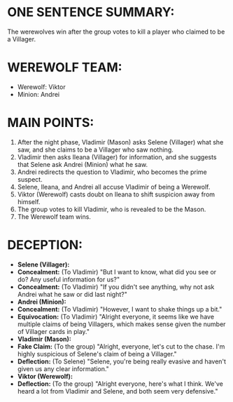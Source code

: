 # ONE SENTENCE SUMMARY:
The werewolves win after the group votes to kill a player who claimed to be a Villager.

# WEREWOLF TEAM:
- Werewolf: Viktor
- Minion: Andrei

# MAIN POINTS:
1. After the night phase, Vladimir (Mason) asks Selene (Villager) what she saw, and she claims to be a Villager who saw nothing.
2. Vladimir then asks Ileana (Villager) for information, and she suggests that Selene ask Andrei (Minion) what he saw.
3. Andrei redirects the question to Vladimir, who becomes the prime suspect.
4. Selene, Ileana, and Andrei all accuse Vladimir of being a Werewolf.
5. Viktor (Werewolf) casts doubt on Ileana to shift suspicion away from himself.
6. The group votes to kill Vladimir, who is revealed to be the Mason.
7. The Werewolf team wins.

# DECEPTION:
- **Selene (Villager):**
 - **Concealment:** (To Vladimir) "But I want to know, what did you see or do? Any useful information for us?"
 - **Concealment:** (To Vladimir) "If you didn't see anything, why not ask Andrei what he saw or did last night?"
- **Andrei (Minion):**
 - **Concealment:** (To Vladimir) "However, I want to shake things up a bit."
 - **Equivocation:** (To Vladimir) "Alright everyone, it seems like we have multiple claims of being Villagers, which makes sense given the number of Villager cards in play."
- **Vladimir (Mason):**
 - **Fake Claim:** (To the group) "Alright, everyone, let's cut to the chase. I'm highly suspicious of Selene's claim of being a Villager."
 - **Deflection:** (To Selene) "Selene, you're being really evasive and haven't given us any clear information."
- **Viktor (Werewolf):**
 - **Deflection:** (To the group) "Alright everyone, here's what I think. We've heard a lot from Vladimir and Selene, and both seem very defensive."